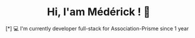 <h1 align="center"> Hi, I'am Médérick ! 🚀</h1>

[*] 💻 I'm currently developer full-stack for Association-Prisme since 1 year 
